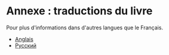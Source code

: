 <!--
# Appendix : Translations of the Book
-->

# Annexe : traductions du livre

<!--
For resources in languages other than English.
-->

Pour plus d'informations dans d'autres langues que le Français.

- [Anglais](https://rust-lang.github.io/async-book/)
- [Русский](https://doc.rust-lang.ru/async-book/)
